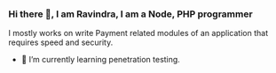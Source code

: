 ### Hi there 👋, I am Ravindra, I am a Node, PHP programmer

I mostly works on write Payment related modules of an application that requires speed and security.

- 🌱 I’m currently learning penetration testing.

